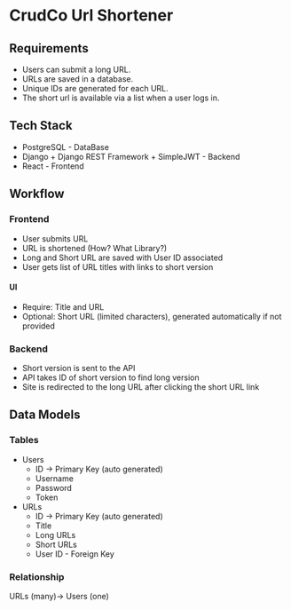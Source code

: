 # CrudCo Url Shortener

## Requirements

- Users can submit a long URL.
- URLs are saved in a database.
- Unique IDs are generated for each URL.
- The short url is available via a list when a user logs in.

## Tech Stack

- PostgreSQL - DataBase
- Django + Django REST Framework + SimpleJWT - Backend
- React - Frontend

## Workflow

### Frontend

- User submits URL
- URL is shortened (How? What Library?)
- Long and Short URL are saved with User ID associated
- User gets list of URL titles with links to short version

#### UI
- Require: Title and URL
- Optional: Short URL (limited characters), generated automatically if not provided


### Backend

- Short version is sent to the API
- API takes ID of short version to find long version
- Site is redirected to the long URL after clicking the short URL link

## Data Models

### Tables

- Users
  - ID -> Primary Key (auto generated)
  - Username
  - Password
  - Token
- URLs
  - ID -> Primary Key (auto generated)
  - Title
  - Long URLs
  - Short URLs
  - User ID - Foreign Key

### Relationship

URLs (many)-> Users (one)
